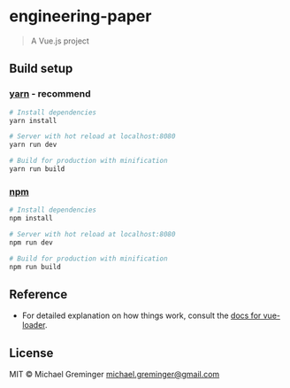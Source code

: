 # engineering-paper

> A Vue.js project

## Build setup

### [yarn](https://yarnpkg.com) - recommend
``` bash
# Install dependencies
yarn install

# Server with hot reload at localhost:8080
yarn run dev

# Build for production with minification
yarn run build
```

### [npm](https://www.npmjs.com/)
``` bash
# Install dependencies
npm install

# Server with hot reload at localhost:8080
npm run dev

# Build for production with minification
npm run build
```

## Reference

- For detailed explanation on how things work, consult the [docs for vue-loader](http://vuejs.github.io/vue-loader).

## License

MIT © Michael Greminger <michael.greminger@gmail.com>
